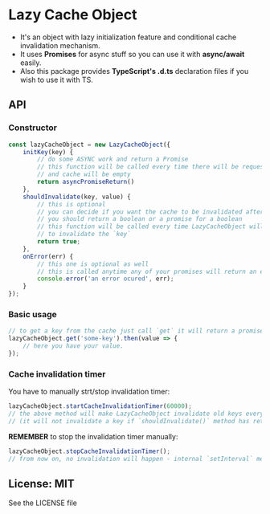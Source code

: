 Lazy Cache Object
=================

- It's an object with lazy initialization feature and conditional cache invalidation mechanism.
- It uses **Promises** for async stuff so you can use it with **async/await** easily.
- Also this package provides **TypeScript's .d.ts** declaration files if you wish to use it with TS.

## API

### Constructor

```js
const lazyCacheObject = new LazyCacheObject({
    initKey(key) {
        // do some ASYNC work and return a Promise
        // this function will be called every time there will be request for that key
        // and cache will be empty
        return asyncPromiseReturn()
    },
    shouldInvalidate(key, value) {
        // this is optional
        // you can decide if you want the cache to be invalidated after TTL
        // you should return a boolean or a promise for a boolean
        // this function will be called every time LazyCacheObject will try
        // to invalidate the `key`
        return true;
    },
    onError(err) {
        // this one is optional as well
        // this is called anytime any of your promises will return an error
        console.error('an error ocured', err);
    }
});
```

### Basic usage

```js
// to get a key from the cache just call `get` it will return a promise for the value
lazyCacheObject.get('some-key').then(value => {
    // here you have your value.
});
```

### Cache invalidation timer

You have to manually strt/stop invalidation timer:

```js
lazyCacheObject.startCacheInvalidationTimer(60000);
// the above method will make LazyCacheObject invalidate old keys every minute
// (it will not invalidate a key if `shouldInvalidate()` method has returned false for that key)
```

**REMEMBER** to stop the invalidation timer manually:

```js
lazyCacheObject.stopCacheInvalidationTimer();
// from now on, no invalidation will happen - internal `setInterval` method is cleared.
```

## License: MIT

See the LICENSE file